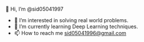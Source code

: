  👋 Hi, I’m @sid05041997 

- 👀 I’m interested in solving real world problems.
- 🌱 I’m currently learning Deep Learning techniques.
- 📫 How to reach me sid05041996@gmail.com

<!---
sid05041996/sid05041996 is a ✨ special ✨ repository because its `README.md` (this file) appears on your GitHub profile.
You can click the Preview link to take a look at your changes.
--->
